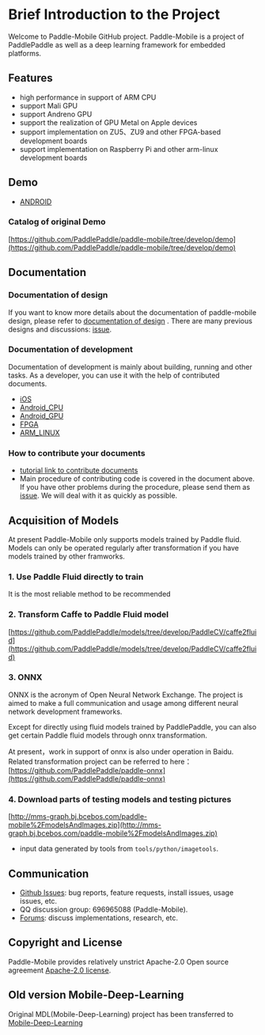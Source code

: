 # Brief Introduction to the Project

<!--[![Release](https://img.shields.io/github/release/PaddlePaddle/Paddle-Mobile.svg)](https://github.com/PaddlePaddle/Paddle-Mobile/releases)
[![License](https://img.shields.io/badge/license-Apache%202-blue.svg)](LICENSE)-->


Welcome to Paddle-Mobile GitHub project. Paddle-Mobile is a project of PaddlePaddle as well as a deep learning framework for embedded platforms.

## Features

- high performance in support of ARM CPU
- support Mali GPU
- support Andreno GPU
- support the realization of GPU Metal on Apple devices
- support implementation on ZU5、ZU9 and other FPGA-based development boards
- support implementation on Raspberry Pi and other arm-linux development boards

## Demo
- [ANDROID](https://github.com/xiebaiyuan/paddle-mobile-demo)

### Catalog of original Demo

[https://github.com/PaddlePaddle/paddle-mobile/tree/develop/demo](https://github.com/PaddlePaddle/paddle-mobile/tree/develop/demo)

## Documentation

### Documentation of design

If you want to know more details about the documentation of paddle-mobile design, please refer to [documentation of design](https://github.com/PaddlePaddle/paddle-mobile/blob/develop/doc/design_doc.md) . There are many previous designs and discussions: [issue](https://github.com/PaddlePaddle/paddle-mobile/issues).



### Documentation of development

Documentation of development is mainly about building, running and other tasks. As a developer, you can use it with the help of contributed documents.

- [iOS](https://github.com/PaddlePaddle/paddle-mobile/blob/develop/doc/development_ios.md)
- [Android_CPU](https://github.com/PaddlePaddle/paddle-mobile/blob/develop/doc/development_android.md)
- [Android_GPU](https://github.com/PaddlePaddle/paddle-mobile/blob/develop/doc/development_android_GPU.md)
- [FPGA](https://github.com/PaddlePaddle/paddle-mobile/blob/develop/doc/development_fpga.md)
- [ARM_LINUX](https://github.com/PaddlePaddle/paddle-mobile/blob/develop/doc/development_arm_linux.md)

### How to contribute your documents
- [tutorial link to contribute documents](https://github.com/PaddlePaddle/paddle-mobile/blob/develop/CONTRIBUTING.md)
- Main procedure of contributing code is covered in the document above. If you have other problems during the procedure, please send them as [issue](https://github.com/PaddlePaddle/paddle-mobile/issues). We will deal with it as quickly as possible.


## Acquisition of Models
At present Paddle-Mobile only supports models trained by Paddle fluid. Models can only be operated regularly after transformation if you have models trained by other framworks.
### 1. Use Paddle Fluid directly to train
It is the most reliable method to be recommended
### 2. Transform Caffe to Paddle Fluid model
[https://github.com/PaddlePaddle/models/tree/develop/PaddleCV/caffe2fluid](https://github.com/PaddlePaddle/models/tree/develop/PaddleCV/caffe2fluid)
### 3. ONNX
ONNX is the acronym of Open Neural Network Exchange. The project is aimed to make a full communication and usage among different neural network development frameworks.

Except for directly using fluid models trained by PaddlePaddle, you can also get certain Paddle fluid models through onnx transformation.

At present，work in support of onnx is also under operation in Baidu. Related transformation project can be referred to here：
[https://github.com/PaddlePaddle/paddle-onnx](https://github.com/PaddlePaddle/paddle-onnx)

### 4. Download parts of testing models and testing pictures
[http://mms-graph.bj.bcebos.com/paddle-mobile%2FmodelsAndImages.zip](http://mms-graph.bj.bcebos.com/paddle-mobile%2FmodelsAndImages.zip)

<!--## Online output of simple search

Gif as following is the application output of online main part detection of simple search app
![ezgif-1-050a733dfb](http://otkwwi4x8.bkt.clouddn.com/2018-07-05-ezgif-1-050a733dfb.gif)-->

- input data generated by tools from `tools/python/imagetools`.

## Communication
- [Github Issues](https://github.com/PaddlePaddle/Paddle/issues): bug reports, feature requests, install issues, usage issues, etc.
- QQ discussion group: 696965088 (Paddle-Mobile).
- [Forums](http://ai.baidu.com/forum/topic/list/168?pageNo=1): discuss implementations, research, etc.

## Copyright and License
Paddle-Mobile provides relatively unstrict Apache-2.0 Open source agreement [Apache-2.0 license](LICENSE).


## Old version Mobile-Deep-Learning
Original MDL(Mobile-Deep-Learning) project has been transferred to [Mobile-Deep-Learning](https://github.com/allonli/mobile-deep-learning)
